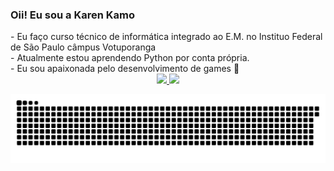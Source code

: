 ### Oii! Eu sou a Karen Kamo

<div>
- Eu faço curso técnico de informática integrado ao E.M. no Instituo Federal de São Paulo câmpus Votuporanga
<br>
- Atualmente estou aprendendo Python por conta própria.
<br>
- Eu sou apaixonada pelo desenvolvimento de games 💖
</div>

<div align="center">
  <a href="https://github.com/karenkamo">
  <img height="180em" src="https://github-readme-stats.vercel.app/api?username=KarenKamo&show_icons=true&theme=dracula&include_all_commits=truecount_private=true"/>
  <img height="180em" src="https://github-readme-stats.vercel.app/api/top-langs/?username=karenkamo&layout=compact&langs_count=7&theme=dracula"/>
</div>
  
 ![Snake animation](https://github.com/karenkamo/karenkamo/blob/output/github-contribution-grid-snake.svg)
